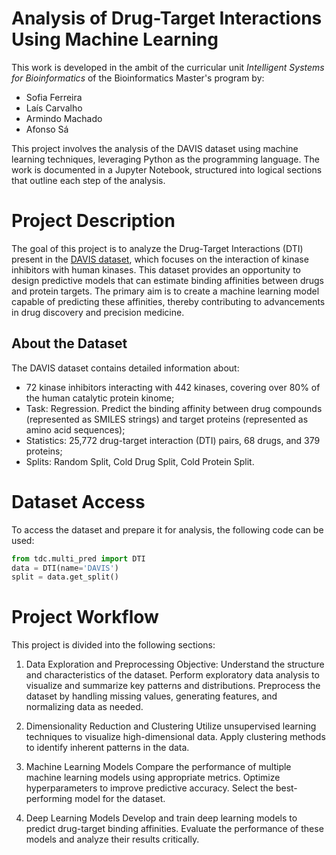 # Analysis of Drug-Target Interactions Using Machine Learning

This work is developed in the ambit of the curricular unit *Intelligent Systems for Bioinformatics* of the Bioinformatics Master's program by:

- Sofia Ferreira
- Laís Carvalho
- Armindo Machado
- Afonso Sá


This project involves the analysis of the DAVIS dataset using machine learning techniques, leveraging Python as the programming language. 
The work is documented in a Jupyter Notebook, structured into logical sections that outline each step of the analysis. 

# Project Description
The goal of this project is to analyze the Drug-Target Interactions (DTI) present in the [DAVIS dataset](https://tdcommons.ai/multi_pred_tasks/dti), which focuses on the interaction of kinase inhibitors with human kinases. 
This dataset provides an opportunity to design predictive models that can estimate binding affinities between drugs and protein targets. 
The primary aim is to create a machine learning model capable of predicting these affinities, thereby contributing to advancements in drug discovery and precision medicine.

## About the Dataset
The DAVIS dataset contains detailed information about:
- 72 kinase inhibitors interacting with 442 kinases, covering over 80% of the human catalytic protein kinome;
- Task: Regression. Predict the binding affinity between drug compounds (represented as SMILES strings) and target proteins (represented as amino acid sequences);
- Statistics: 25,772 drug-target interaction (DTI) pairs, 68 drugs, and 379 proteins;
- Splits: Random Split, Cold Drug Split, Cold Protein Split.

# Dataset Access
To access the dataset and prepare it for analysis, the following code can be used:

```python
from tdc.multi_pred import DTI
data = DTI(name='DAVIS')
split = data.get_split()
```

# Project Workflow
This project is divided into the following sections:

1. Data Exploration and Preprocessing
Objective: Understand the structure and characteristics of the dataset.
Perform exploratory data analysis to visualize and summarize key patterns and distributions.
Preprocess the dataset by handling missing values, generating features, and normalizing data as needed.

2. Dimensionality Reduction and Clustering
Utilize unsupervised learning techniques to visualize high-dimensional data.
Apply clustering methods to identify inherent patterns in the data.

3. Machine Learning Models
Compare the performance of multiple machine learning models using appropriate metrics.
Optimize hyperparameters to improve predictive accuracy.
Select the best-performing model for the dataset.

4. Deep Learning Models
Develop and train deep learning models to predict drug-target binding affinities.
Evaluate the performance of these models and analyze their results critically.
